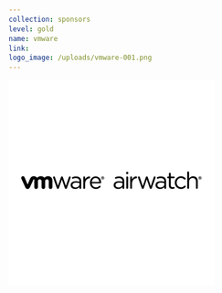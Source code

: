 ```yaml
---
collection: sponsors
level: gold
name: vmware
link:
logo_image: /uploads/vmware-001.png
---
```



![](/uploads/versions/vmware-001---x----360-360x---.png)